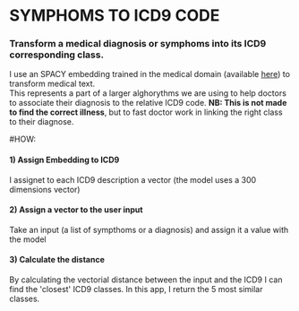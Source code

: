 # SYMPHOMS TO ICD9 CODE
### Transform a medical diagnosis or symphoms into its ICD9 corresponding class. 

I use an SPACY embedding trained in the medical domain (available [here](https://allenai.github.io/scispacy/)) to transform medical text.  
This represents a part of a larger alghorythms we are using to help doctors to associate their diagnosis to the relative ICD9 code. 
**NB: This is not made to find the correct illness**, but to fast doctor work in linking the right class to their diagnose. 


#HOW:
#### 1) Assign Embedding to ICD9 
I assignet to each ICD9 description a vector (the model uses a 300 dimensions vector) 

#### 2) Assign a vector to the user input
Take an input (a list of sympthoms or a diagnosis) and assign it a value with the model

#### 3) Calculate the distance
By calculating the vectorial distance between the input and the ICD9 I can find the 'closest' ICD9 classes. In this app, I return the 5 most similar classes. 


